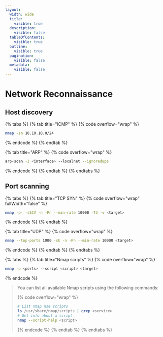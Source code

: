```yaml
---
layout:
  width: wide
  title:
    visible: true
  description:
    visible: false
  tableOfContents:
    visible: true
  outline:
    visible: true
  pagination:
    visible: false
  metadata:
    visible: false
---
```


# Network Reconnaissance

## Host discovery

{% tabs %}
{% tab title="ICMP" %}
{% code overflow="wrap" %}
```bash
nmap -sn 10.10.10.0/24
```
{% endcode %}
{% endtab %}

{% tab title="ARP" %}
{% code overflow="wrap" %}
```bash
arp-scan -I <interface> --localnet --ignoredups
```
{% endcode %}
{% endtab %}
{% endtabs %}

## Port scanning

{% tabs %}
{% tab title="TCP SYN" %}
{% code overflow="wrap" fullWidth="false" %}
```bash
nmap -p- -sSCV -n -Pn --min-rate 10000 -T3 -v <target>
```
{% endcode %}
{% endtab %}

{% tab title="UDP" %}
{% code overflow="wrap" %}
```bash
nmap --top-ports 1000 -sU -n -Pn --min-rate 10000 <target>
```
{% endcode %}
{% endtab %}
{% endtabs %}

{% tabs %}
{% tab title="Nmap scripts" %}
{% code overflow="wrap" %}
```bash
nmap -p <ports> --script <script> <target>
```
{% endcode %}

> You can list all available Nmap scripts using the following commands:
>
> {% code overflow="wrap" %}
> ```sh
> # List nmap nse scripts
> ls /usr/share/nmap/scripts | grep <service>
> # Get info about a script
> nmap --script-help <script>
> ```
> {% endcode %}
{% endtab %}
{% endtabs %}
